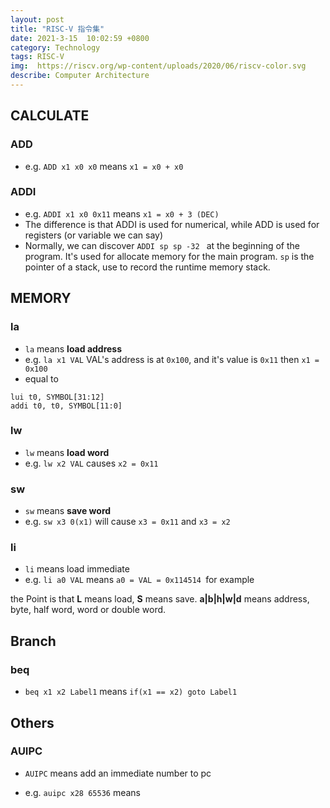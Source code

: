 ```yaml
---
layout: post
title: "RISC-V 指令集"
date: 2021-3-15  10:02:59 +0800
category: Technology
tags: RISC-V
img:  https://riscv.org/wp-content/uploads/2020/06/riscv-color.svg
describe: Computer Architecture
---
```




## CALCULATE

### ADD

- e.g. `ADD x1 x0 x0` means  `x1 = x0 + x0` 



### ADDI

 -  e.g. `ADDI x1 x0 0x11` means `x1 = x0 + 3 (DEC)`
 -  The difference is that ADDI is used for numerical, while ADD is used for registers (or variable we can say)
 -  Normally, we can discover `ADDI sp sp -32 ` at the beginning of the program.  It's used for allocate memory for the main program. `sp` is the pointer of a stack, use to record the runtime memory stack.



## MEMORY

### la

- `la` means **load address**
- e.g. `la x1 VAL`  VAL's address is at `0x100`, and it's value is `0x11` then `x1 = 0x100`
- equal to 

```assembly
lui t0, SYMBOL[31:12]
addi t0, t0, SYMBOL[11:0]
```

### lw

- `lw` means **load word**
- e.g. `lw x2 VAL` causes `x2 = 0x11`

### sw

- `sw` means **save word**
- e.g. `sw x3 0(x1)` will cause `x3 = 0x11` and `x3 = x2`

### li

- `li` means load immediate
- e.g. `li a0 VAL` means `a0 = VAL = 0x114514 `for example



the Point is that **L** means load, **S** means save. **a|b|h|w|d** means address, byte, half word, word or double word.



## Branch

### beq 

- `beq x1 x2 Label1` means `if(x1 == x2) goto Label1`



## Others



### AUIPC

- `AUIPC` means add an immediate number to pc 

- e.g. `auipc x28 65536` means 

